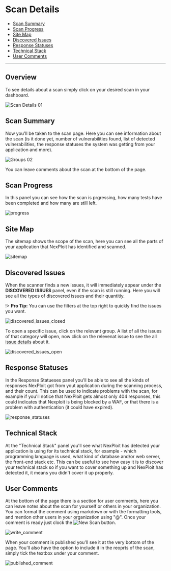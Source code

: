 # Scan Details

- [Scan Summary](#scan-summary)
- [Scan Progress](#scan-progress)
- [Site Map](#site-map)
- [Discovered Issues](#discovered-issues)
- [Response Statuses](#response-statuses)
- [Technical Stack](#technical-stack)
- [User Comments](#user-comments)

<hr style="height:2px;background-color:#d1d3d4">

## Overview
To see details about a scan simply click on your desired scan in your dashboard.

![Scan Details 01](media/scan-details-01.png ':size=45%')


## Scan Summary
Now you'll be taken to the scan page. Here you can see information about the scan (is it done yet, number of vulnerabilities found, list of detected vulnerabilities, the response statuses the system was getting from your application and more).

![Groups 02](media/scan-details-02.png ':size=45%')

You can leave comments about the scan at the bottom of the page.

## Scan Progress
In this panel you can see how the scan is prgressing, how many tests have been completed and how many are still left.

![progress](media/scan-progress.png ':size=45%')

## Site Map
The sitemap shows the scope of the scan, here you can see all the parts of your application that NexPloit has identified and scanned.

![sitemap](media/sitemap.png ':size=45%')

## Discovered Issues
When the scanner finds a new issues, it will immediately appear under the **DISCOVERED ISSUES** panel, even if the scan is still running. Here you will see all the types of discovered issues and their quantitiy.

!> **Pro Tip:** You can use the filters at the top right to quickly find the issues you want.

![discovered_issues_closed](media/discovered-issues-closed.png ':size=45%')

To open a specific issue, click on the relevant group. A list of all the issues of that category will open, now click on the relevenat issue to see the all [issue details](user-guide/scans/issues/overview.md) about it.

![discovered_issues_open](media/discovered-issues-opened-category.png ':size=45%')

## Response Statuses
In the Response Statueses panel you'll be able to see all the kinds of responses NexPloit got from yout application during the scanning process, and their count. This can be used to indicate problems with the scan, for example if you'll notice that NexPloit gets almost only 404 responses, this could indicates that Nexploit is being blocked by a WAF, or that there is a problem with authentication (it could have expired).

![response_statuses](media/response_statuses.png ':size=45%')

## Technical Stack
At the "Technical Stack" panel you'll see what NexPloit has detected your application is using for its technical stack, for example - which programming language is used, what kind of database and/or web server, the front-end stack etc. This can be useful to see how easy it is to discover your technical stack so if you want to cover something up and NexPloit has detected it, it means you didn't cover it up properly.


## User Comments
At the bottom of the page there is a section for user comments, here you can leave notes about the scan for yourself or others in your organization. You can format the comment using markdown or with the formatting tools, and mention other users in your organization using "@". Once your comment is ready just clock the ![New Scan](media/comment_button.png ':size=7%') button.

![write_comment](media/write_comment.png ':size=45%')

When your comment is published you'll see it at the very bottom of the page. You'll also have the option to include it in the reoprts of the scan, simply tick the textbox under your comment.

![published_comment](media/published_comment.png ':size=45%')